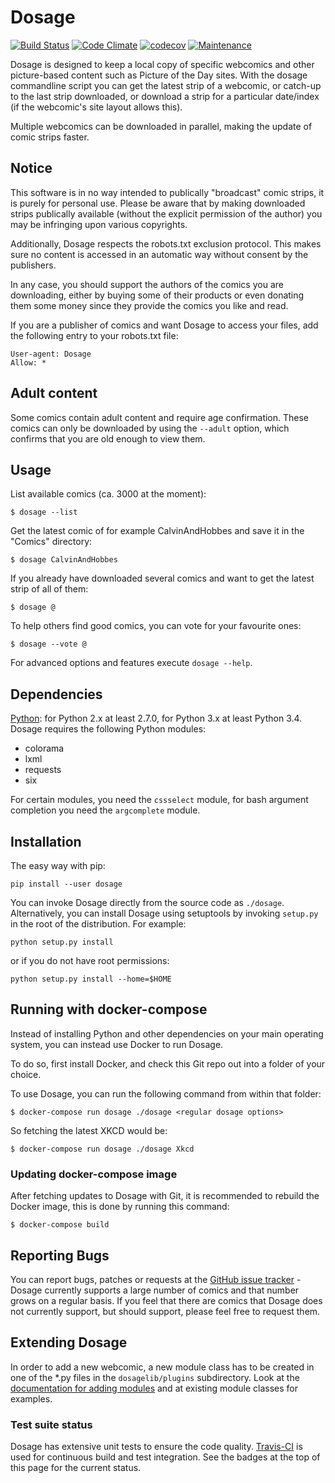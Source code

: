 # Dosage

[![Build Status](https://travis-ci.org/webcomics/dosage.svg?branch=master)](https://travis-ci.org/webcomics/dosage)
[![Code Climate](https://codeclimate.com/github/webcomics/dosage/badges/gpa.svg)](https://codeclimate.com/github/webcomics/dosage)
[![codecov](https://codecov.io/gh/webcomics/dosage/branch/master/graph/badge.svg)](https://codecov.io/gh/webcomics/dosage)
[![Maintenance](https://img.shields.io/maintenance/yes/2019.svg)]()

Dosage is designed to keep a local copy of specific webcomics and other
picture-based content such as Picture of the Day sites. With the dosage
commandline script you can get the latest strip of a webcomic, or catch-up to
the last strip downloaded, or download a strip for a particular date/index (if
the webcomic's site layout allows this).

Multiple webcomics can be downloaded in parallel, making the update of comic
strips faster.

## Notice

This software is in no way intended to publically "broadcast" comic strips, it
is purely for personal use. Please be aware that by making downloaded strips
publically available (without the explicit permission of the author) you may be
infringing upon various copyrights.

Additionally, Dosage respects the robots.txt exclusion protocol. This makes
sure no content is accessed in an automatic way without consent by the
publishers.

In any case, you should support the authors of the comics you are downloading,
either by buying some of their products or even donating them some money since
they provide the comics you like and read.

If you are a publisher of comics and want Dosage to access your files,
add the following entry to your robots.txt file:

    User-agent: Dosage
    Allow: *

## Adult content

Some comics contain adult content and require age confirmation. These comics
can only be downloaded by using the `--adult` option, which confirms that you
are old enough to view them.

## Usage

List available comics (ca. 3000 at the moment):

    $ dosage --list

Get the latest comic of for example CalvinAndHobbes and save it in the "Comics"
directory:

    $ dosage CalvinAndHobbes

If you already have downloaded several comics and want to get the latest strip
of all of them:

    $ dosage @


To help others find good comics, you can vote for your favourite ones:

    $ dosage --vote @

For advanced options and features execute `dosage --help`.

## Dependencies

[Python](http://www.python.org/): for Python 2.x at least 2.7.0, for Python 3.x
at least Python 3.4. Dosage requires the following Python modules:

- colorama
- lxml
- requests
- six

For certain modules, you need the `cssselect` module, for bash argument
completion you need the `argcomplete` module.

## Installation

The easy way with pip:

    pip install --user dosage

You can invoke Dosage directly from the source code as `./dosage`.
Alternatively, you can install Dosage using setuptools by invoking `setup.py`
in the root of the distribution. For example:

    python setup.py install

or if you do not have root permissions:

    python setup.py install --home=$HOME

## Running with docker-compose

Instead of installing Python and other dependencies on your main operating
system, you can instead use Docker to run Dosage.

To do so, first install Docker, and check this Git repo out into a folder of
your choice.

To use Dosage, you can run the following command from within that folder:

    $ docker-compose run dosage ./dosage <regular dosage options>

So fetching the latest XKCD would be:

    $ docker-compose run dosage ./dosage Xkcd

### Updating docker-compose image

After fetching updates to Dosage with Git, it is recommended to rebuild the
Docker image, this is done by running this command:

    $ docker-compose build

## Reporting Bugs

You can report bugs, patches or requests at the [GitHub issue
tracker](https://github.com/webcomics/dosage/issues) - Dosage currently
supports a large number of comics and that number grows on a regular basis. If
you feel that there are comics that Dosage does not currently support, but
should support, please feel free to request them.

## Extending Dosage

In order to add a new webcomic, a new module class has to be created in one of
the *.py files in the `dosagelib/plugins` subdirectory. Look at the
[documentation for adding modules](doc/adding_new_comics.md) and at
existing module classes for examples.

### Test suite status

Dosage has extensive unit tests to ensure the code quality.
[Travis-CI](https://travis-ci.org/) is used for continuous build and test
integration. See the badges at the top of this page for the current status.

